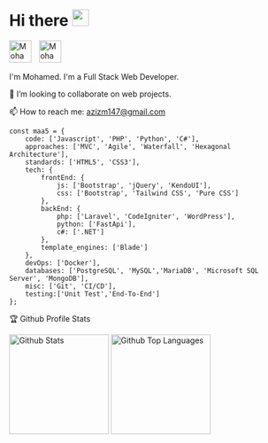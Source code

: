 <!--### Hi there 👋 -->

<h1 align="left">Hi there <img src="https://media.giphy.com/media/hvRJCLFzcasrR4ia7z/giphy.gif" width="30"></h1>
<p align="left">
<a href="[https://es.linkedin.com/in/mohamed-aziz-692796100](https://es.linkedin.com/in/mohamed-aziz-692796100)" target="_blank" style="margin-right: 10px !important;"><img src="https://cdn.jsdelivr.net/npm/simple-icons@3.0.1/icons/linkedin.svg" alt="Mohamed Aziz" height="40" width="40" /></a>
<a href="mailto:azizm147@gmail.com" target="_blank"><img src="https://cdn.jsdelivr.net/npm/simple-icons@3.0.1/icons/gmail.svg" alt="Mohamed Aziz" height="40" width="40" /></a>
</p>

<p>I'm Mohamed. I'm a Full Stack Web Developer.</p>

👯 I’m looking to collaborate on web projects.

📫 How to reach me: azizm147@gmail.com

````
const maa5 = {
	code: ['Javascript', 'PHP', 'Python', 'C#'],
	approaches: ['MVC', 'Agile', 'Waterfall', 'Hexagonal Architecture'],
	standards: ['HTML5', 'CSS3'],
	tech: {
		frontEnd: {
		    js: ['Bootstrap', 'jQuery', 'KendoUI'],
		    css: ['Bootstrap', 'Tailwind CSS', 'Pure CSS']
		},
		backEnd: {
			php: ['Laravel', 'CodeIgniter', 'WordPress'],
			python: ['FastApi'],
			c#: ['.NET']
		},
		template_engines: ['Blade']
	},
	devOps: ['Docker'],
	databases: ['PostgreSQL', 'MySQL','MariaDB', 'Microsoft SQL Server', 'MongoDB'],
	misc: ['Git', 'CI/CD'],
	testing:['Unit Test','End-To-End']
};
````

🏆 Github Profile Stats

<p align="left">
	<img height="180" src="https://github-readme-stats.vercel.app/api?username=maa5&count_private=true&include_all_commits=true&show_icons=true&theme=light&border_color=d8dee4" alt="Github Stats"/>
	<img height="180" src="https://github-readme-stats.vercel.app/api/top-langs/?username=maa5&layout=compact&langs_count=7&theme=light&border_color=d8dee4" alt="Github Top Languages" />
</p>

<!--<p align="left" width="100%"><img width="100%" src="https://github.com/maa5/maa5/blob/master/silence-is-golden-banner-dalek.jpg" alt="Silence is golden"/>-->

<!--![Jokes Card](https://readme-jokes.vercel.app/api?bgColor=%23000000&borderColor=%23000000&qColor=%23ffffff)-->

<!--![](https://komarev.com/ghpvc/?username=maa5&label=Views)-->

<!--<h4>🏆 Github Profile Trophy</h4>
<p align="left"><img src="https://github-profile-trophy.vercel.app/?username=maa5&column=7&count_private=true&include_all_commits=true&theme=onedark" alt="Github Trophies"/></p>-->
